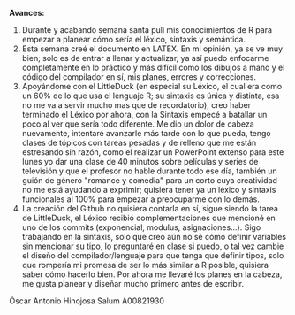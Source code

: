 **Avances:**

1. Durante y acabando semana santa pulí mis conocimientos de R para empezar a planear cómo sería el léxico, sintaxis y semántica.
2. Esta semana creé el documento en LATEX. En mi opinión, ya se ve muy bien; solo es de entrar a llenar y actualizar, ya así puedo enfocarme completamente en lo práctico y más difícil como los dibujos a mano y el código del compilador en sí, mis planes, errores y correcciones.
3. Apoyándome con el LittleDuck (en especial su Léxico, el cual era como un 60% de lo que usa el lenguaje R; su sintaxis es única y distinta, esa no me va a servir mucho mas que de recordatorio), creo haber terminado el Léxico por ahora, con la Sintaxis empecé a batallar un poco al ver que sería todo diferente. Me dio un dolor de cabeza nuevamente, intentaré avanzarle más tarde con lo que pueda, tengo clases de tópicos con tareas pesadas y de relleno que me están estresando sin razón, como el realizar un PowerPoint extenso para este lunes yo dar una clase de 40 minutos sobre películas y series de televisión y que el profesor no hable durante todo ese día, también un guión de género "romance y comedia" para un corto cuya creatividad no me está ayudando a exprimir; quisiera tener ya un léxico y sintaxis funcionales al 100% para empezar a preocuparme con lo demás.
4. La creación del Github no quisiera contarla en sí, sigue siendo la tarea de LittleDuck, el Léxico recibió complementaciones que mencioné en uno de los commits (exponencial, modulus, asignaciones...). Sigo trabajando en la sintaxis, solo que creo aún no sé cómo definir variables sin mencionar su tipo, lo preguntaré en clase si puedo, o tal vez cambie el diseño del compilador/lenguaje para que tenga que definir tipos, solo que rompería mi promesa de ser lo más similar a R posible, quisiera saber cómo hacerlo bien. Por ahora me llevaré los planes en la cabeza, me gusta planear y diseñar mucho primero antes de escribir.

Óscar Antonio Hinojosa Salum A00821930
